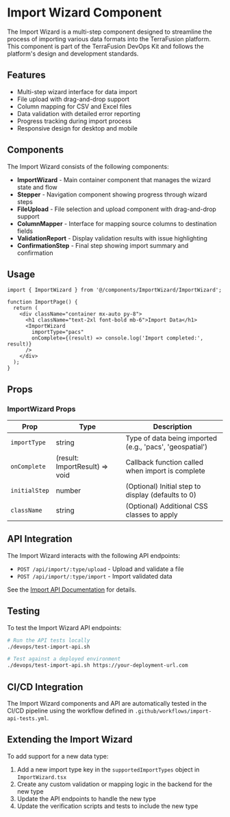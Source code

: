 # Import Wizard Component

The Import Wizard is a multi-step component designed to streamline the process of importing various data formats into the TerraFusion platform. This component is part of the TerraFusion DevOps Kit and follows the platform's design and development standards.

## Features

- Multi-step wizard interface for data import
- File upload with drag-and-drop support
- Column mapping for CSV and Excel files
- Data validation with detailed error reporting
- Progress tracking during import process
- Responsive design for desktop and mobile

## Components

The Import Wizard consists of the following components:

- **ImportWizard** - Main container component that manages the wizard state and flow
- **Stepper** - Navigation component showing progress through wizard steps
- **FileUpload** - File selection and upload component with drag-and-drop support
- **ColumnMapper** - Interface for mapping source columns to destination fields
- **ValidationReport** - Display validation results with issue highlighting
- **ConfirmationStep** - Final step showing import summary and confirmation

## Usage

```tsx
import { ImportWizard } from '@/components/ImportWizard/ImportWizard';

function ImportPage() {
  return (
    <div className="container mx-auto py-8">
      <h1 className="text-2xl font-bold mb-6">Import Data</h1>
      <ImportWizard 
        importType="pacs" 
        onComplete={(result) => console.log('Import completed:', result)} 
      />
    </div>
  );
}
```

## Props

### ImportWizard Props

| Prop | Type | Description |
|------|------|-------------|
| `importType` | string | Type of data being imported (e.g., 'pacs', 'geospatial') |
| `onComplete` | (result: ImportResult) => void | Callback function called when import is complete |
| `initialStep` | number | (Optional) Initial step to display (defaults to 0) |
| `className` | string | (Optional) Additional CSS classes to apply |

## API Integration

The Import Wizard interacts with the following API endpoints:

- `POST /api/import/:type/upload` - Upload and validate a file
- `POST /api/import/:type/import` - Import validated data

See the [Import API Documentation](../../../docs/import-wizard-api.md) for details.

## Testing

To test the Import Wizard API endpoints:

```bash
# Run the API tests locally
./devops/test-import-api.sh

# Test against a deployed environment
./devops/test-import-api.sh https://your-deployment-url.com
```

## CI/CD Integration

The Import Wizard components and API are automatically tested in the CI/CD pipeline using the workflow defined in `.github/workflows/import-api-tests.yml`.

## Extending the Import Wizard

To add support for a new data type:

1. Add a new import type key in the `supportedImportTypes` object in `ImportWizard.tsx`
2. Create any custom validation or mapping logic in the backend for the new type
3. Update the API endpoints to handle the new type
4. Update the verification scripts and tests to include the new type